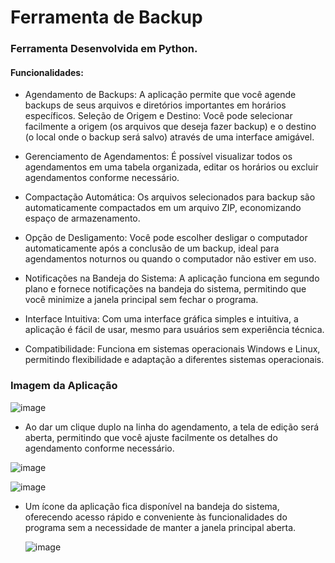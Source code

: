 # Ferramenta de Backup

### Ferramenta Desenvolvida em Python.

#### Funcionalidades:

* Agendamento de Backups: A aplicação permite que você agende backups de seus arquivos e diretórios importantes em horários específicos.
Seleção de Origem e Destino: Você pode selecionar facilmente a origem (os arquivos que deseja fazer backup) e o destino (o local onde o backup será salvo) através de uma interface amigável.

* Gerenciamento de Agendamentos: É possível visualizar todos os agendamentos em uma tabela organizada, editar os horários ou excluir agendamentos conforme necessário.
  
* Compactação Automática: Os arquivos selecionados para backup são automaticamente compactados em um arquivo ZIP, economizando espaço de armazenamento.
  
* Opção de Desligamento: Você pode escolher desligar o computador automaticamente após a conclusão de um backup, ideal para agendamentos noturnos ou quando o computador não estiver em uso.
  
* Notificações na Bandeja do Sistema: A aplicação funciona em segundo plano e fornece notificações na bandeja do sistema, permitindo que você minimize a janela principal sem fechar o programa.
  
* Interface Intuitiva: Com uma interface gráfica simples e intuitiva, a aplicação é fácil de usar, mesmo para usuários sem experiência técnica.
  
* Compatibilidade: Funciona em sistemas operacionais Windows e Linux, permitindo flexibilidade e adaptação a diferentes sistemas operacionais.

### Imagem da Aplicação

![image](https://github.com/GiulianoVianna/Ferramenta-de-Backup/assets/101942554/f6a97a19-e428-47b4-a8ea-7cab650d21cd)

* Ao dar um clique duplo na linha do agendamento, a tela de edição será aberta, permitindo que você ajuste facilmente os detalhes do agendamento conforme necessário.

![image](https://github.com/GiulianoVianna/Ferramenta-de-Backup/assets/101942554/89a6aa5e-f0c3-42bf-a78e-b64ca095d8ad)
  
![image](https://github.com/GiulianoVianna/Ferramenta-de-Backup/assets/101942554/4e2fc4d7-6c47-4fb6-82d0-f8690a4600c6)

* Um ícone da aplicação fica disponível na bandeja do sistema, oferecendo acesso rápido e conveniente às funcionalidades do programa sem a necessidade de manter a janela principal aberta.

    ![image](https://github.com/GiulianoVianna/Ferramenta-de-Backup/assets/101942554/83f52438-25c5-4789-b1bc-49b41a632ac0)




